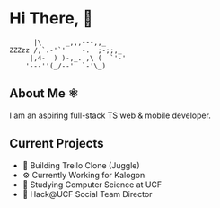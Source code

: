 # Hi There, 👋

```
      |\      _,,,---,,_
ZZZzz /,`.-'`'    -.  ;-;;,_
     |,4-  ) )-,_. ,\ (  `'-'
    '---''(_/--'  `-'\_)
```

## About Me ⚛️

I am an aspiring full-stack TS web & mobile developer.

## Current Projects

- 🤹 Building Trello Clone (Juggle)
- ⚙️ Currently Working for Kalogon
- 📕 Studying Computer Science at UCF
- 🛜 Hack@UCF Social Team Director
